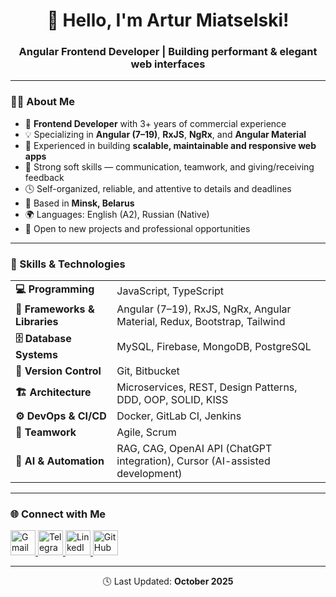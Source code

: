 <h1 align="center">👋 Hello, I'm Artur Miatselski!</h1>
<h3 align="center">Angular Frontend Developer | Building performant & elegant web interfaces</h3>

---

### 🧑‍💻 About Me  
- 🚀 **Frontend Developer** with 3+ years of commercial experience  
- 💡 Specializing in **Angular (7–19)**, **RxJS**, **NgRx**, and **Angular Material**  
- 🧱 Experienced in building **scalable, maintainable and responsive web apps**  
- 🤝 Strong soft skills — communication, teamwork, and giving/receiving feedback  
- 🕓 Self-organized, reliable, and attentive to details and deadlines  
- 📍 Based in **Minsk, Belarus**  
- 🌍 Languages: English (A2), Russian (Native)  
- 🎯 Open to new projects and professional opportunities  

---

### 🧠 Skills & Technologies  

<table>
  <tr>
    <td><b>💻 Programming</b></td>
    <td>JavaScript, TypeScript</td>
  </tr>
  <tr>
    <td><b>🧩 Frameworks & Libraries</b></td>
    <td>Angular (7–19), RxJS, NgRx, Angular Material, Redux, Bootstrap, Tailwind</td>
  </tr>
  <tr>
    <td><b>🗄️ Database Systems</b></td>
    <td>MySQL, Firebase, MongoDB, PostgreSQL</td>
  </tr>
  <tr>
    <td><b>🔀 Version Control</b></td>
    <td>Git, Bitbucket</td>
  </tr>
  <tr>
    <td><b>🏗️ Architecture</b></td>
    <td>Microservices, REST, Design Patterns, DDD, OOP, SOLID, KISS</td>
  </tr>
  <tr>
    <td><b>⚙️ DevOps & CI/CD</b></td>
    <td>Docker, GitLab CI, Jenkins</td>
  </tr>
  <tr>
    <td><b>🤝 Teamwork</b></td>
    <td>Agile, Scrum</td>
  </tr>
  <tr>
    <td><b>🧠 AI & Automation</b></td>
    <td>RAG, CAG, OpenAI API (ChatGPT integration), Cursor (AI-assisted development)</td>
  </tr>
</table>

---

### 🌐 Connect with Me  
<p align="left">
  <a href="mailto:miatselski.artur@gmail.com" target="_blank">
    <img src="https://upload.wikimedia.org/wikipedia/commons/7/7e/Gmail_icon_%282020%29.svg" width="40" alt="Gmail"/>
  </a>
  <a href="https://t.me/ngArtur" target="_blank">
    <img src="https://upload.wikimedia.org/wikipedia/commons/8/83/Telegram_2019_Logo.svg" width="40" alt="Telegram"/>
  </a>
  <a href="https://www.linkedin.com/in/arturmetelskiy" target="_blank">
    <img src="https://raw.githubusercontent.com/rahulbanerjee26/githubAboutMeGenerator/main/icons/linked-in-alt.svg" width="40" alt="LinkedIn"/>
  </a>
  <a href="https://github.com/ARTVVR" target="_blank">
    <img src="https://raw.githubusercontent.com/rahulbanerjee26/githubAboutMeGenerator/main/icons/github.svg" width="40" alt="GitHub"/>
  </a>
</p>

---

<p align="center">
  🕓 Last Updated: <b>October 2025</b>
</p>
